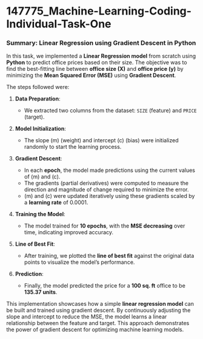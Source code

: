 # 147775_Machine-Learning-Coding-Individual-Task-One

### **Summary: Linear Regression using Gradient Descent in Python**

In this task, we implemented a **Linear Regression model** from scratch using **Python** to predict office prices based on their size. The objective was to find the best-fitting line between **office size (X)** and **office price (y)** by minimizing the **Mean Squared Error (MSE)** using **Gradient Descent**. 

The steps followed were:  
1. **Data Preparation**: 
   - We extracted two columns from the dataset: `SIZE` (feature) and `PRICE` (target).

2. **Model Initialization**: 
   - The slope \(m\) (weight) and intercept \(c\) (bias) were initialized randomly to start the learning process. 

3. **Gradient Descent**:
   - In each **epoch**, the model made predictions using the current values of \(m\) and \(c\).  
   - The gradients (partial derivatives) were computed to measure the direction and magnitude of change required to minimize the error.  
   - \(m\) and \(c\) were updated iteratively using these gradients scaled by a **learning rate** of 0.0001.

4. **Training the Model**:
   - The model trained for **10 epochs**, with the **MSE decreasing** over time, indicating improved accuracy.

5. **Line of Best Fit**:
   - After training, we plotted the **line of best fit** against the original data points to visualize the model’s performance.

6. **Prediction**:
   - Finally, the model predicted the price for a **100 sq. ft** office to be **135.37 units**.

This implementation showcases how a simple **linear regression model** can be built and trained using gradient descent. By continuously adjusting the slope and intercept to reduce the MSE, the model learns a linear relationship between the feature and target. This approach demonstrates the power of gradient descent for optimizing machine learning models.

